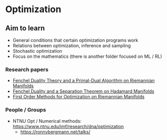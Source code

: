# Optimization

## Aim to learn
- General conditions that certain optimization programs work
- Relations between optimization, inference and sampling
- Stochastic optimization 
- Focus on the mathematics (there is another folder focused on ML / RL)

### Research papers
- [Fenchel Duality Theory and a Primal-Dual Algorithm on Riemannian Manifolds](https://arxiv.org/pdf/1908.02022.pdf)
- [Fenchel Duality and a Separation Theorem on Hadamard Manifolds](https://arxiv.org/pdf/2102.11155.pdf)
- [First Order Methods for Optimization on Riemannian Manifolds](https://www.researchgate.net/profile/M-Louzeiro/publication/340436746_First_Order_Methods_for_Optimization_on_Riemannian_Manifolds/links/5e88b2934585150839c0a895/First-Order-Methods-for-Optimization-on-Riemannian-Manifolds.pdf)



### People / Groups
- NTNU Opt / Numerical methods: https://www.ntnu.edu/imf/research/dna/optimization
  - https://ronnybergmann.net/talks/  

